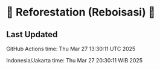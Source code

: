
# 🌳 Reforestation (Reboisasi) 🌲

## Last Updated

GitHub Actions time: Thu Mar 27 13:30:11 UTC 2025

Indonesia/Jakarta time: Thu Mar 27 20:30:11 WIB 2025
